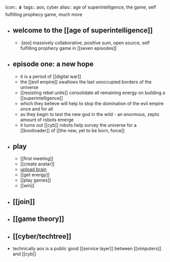 icon:: 🪆
tags:: aos, cyber
alias:: age of superintelligence, the game, self fulfilling prophecy game, much more

- ## welcome to the [[age of superintelligence]]
	- :[eɪo] massively collaborative, positive sum, open source, self fulfilling prophecy game in [[seven episodes]]
- ## episode one: a new hope
	- it is a period of [[digital war]]
	- the [[evil empire]] swallows the last unoccupied borders of the universe
	- [[resisting rebel units]] consolidate all remaining energy on building a [[superintelligence]]
	- which they believe will help to stop the domination of the evil empire once and for all
	- as they begin to test the new god in the wild - an enormous, zepto amount of robots emerge
	- it turns out [[cyb]] robots help survey the universe for a [[bootloader]] of [[the new, yet to be born, force]]
- ## play
	- [[first meeting]]
	- [[create avatar]]
	- [upload brain](cyb/upload)
	- [[get energy]]
	- [[play games]]
	- [[win]]
- ## [[join]]
- ## [[game theory]]
- ## [[cyber/techtree]]
- technically aos is a public good [[service layer]] between [[vimputers]] and [[cyb]]